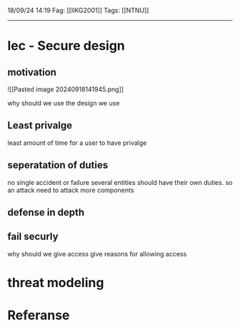 18/09/24 14:19
Fag: [[IIKG2001]]
Tags: [[NTNU]]
___

# lec - Secure design
## motivation
![[Pasted image 20240918141945.png]]

why should we use the design we use

## Least privalge
least amount of time for a user to have privalge

## seperatation of duties
no single accident or failure
several entities should have their own duties. so an attack need to attack more components

## defense in depth

## fail securly
why should we give access
give reasons for allowing access


# threat modeling




# Referanse
